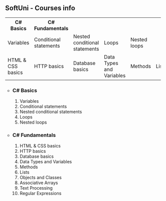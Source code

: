 <h2>SoftUni - Courses info</h2>
<table>
  <tr>
    <th>C# Basics</th>
    <th>C# Fundamentals</th>
  </tr>
  <tr>
    <td>Variables</td>
    <td>Conditional statements</td>
    <td>Nested conditional statements</td>
    <td>Loops</td>
    <td>Nested loops</td>
  </tr>
  <tr>
    <td>HTML & CSS basics</td>
    <td>HTTP basics</td>
    <td>Database basics</td>
    <td>Data Types and Variables</td>
    <td>Methods</td>
    <td>Lists</td>
    <td>Objects and Classes</td>
    <td>Associative Arrays</td>
    <td>Text Processing</td>
    <td>Regular Expressions</td>
  </tr>
  
</table>
<ul type="circle">
  <li>
    <h3>C# Basics</h3>
    <ol type="1">
      <li>Variables</li>
      <li>Conditional statements</li>
      <li>Nested conditional statements</li>
      <li>Loops</li>
      <li>Nested loops</li>
    </ol>
  </li>
  <li>
    <h3>C# Fundamentals</h3>
    <ol type="1">
      <li>HTML & CSS basics</li>
      <li>HTTP basics</li>
      <li>Database basics</li>
      <li>Data Types and Variables</li>
      <li>Methods</li>
      <li>Lists</li>
      <li>Objects and Classes</li>
      <li>Associative Arrays</li>
      <li>Text Processing</li>
      <li>Regular Expressions</li>
    </ol>
  </li>
</ul>
